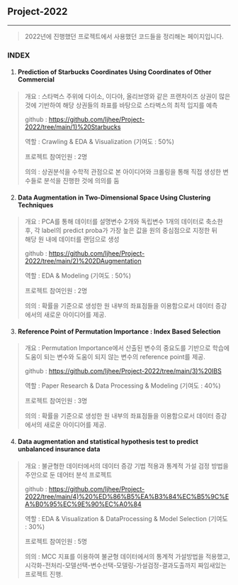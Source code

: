 ## Project-2022

---

> 2022년에 진행했던 프로젝트에서 사용했던 코드들을 정리해논 페이지입니다.



### INDEX

  1. #### Prediction of Starbucks Coordinates Using Coordinates of Other Commercial
  
  > 개요 : 스타벅스 주위에 다이소, 이다야, 올리브영와 같은 프랜차이즈 상권이 많은 것에 기반하여 해당 상권들의 좌표를 바탕으로 스타벅스의 최적 입지를 예측
  > 
  > github : <https://github.com/Ijhee/Project-2022/tree/main/1)%20Starbucks>
  > 
  > 역할 : Crawling & EDA & Visualization (기여도 : 50%)
  > 
  > 프로젝트 참여인원 : 2명
  > 
  > 의의 : 상권분석을 수학적 관점으로 본 아이디어와 크롤링을 통해 직접 생성한 변수들로 분석을 진행한 것에 의의를 둠

  2. #### Data Augmentation in Two-Dimensional Space Using Clustering Techniques

  > 개요 : PCA를 통해 데이터를 설명변수 2개와 독립변수 1개의 데이터로 축소한 후, 각 label의 predict proba가 가장 높은 값을 원의 중심점으로 지정한 뒤  
  > 해당 원 내에 데이터를 랜덤으로 생성 
  > 
  > github : <https://github.com/Ijhee/Project-2022/tree/main/2)%202DAugmentation>
  > 
  > 역할 : EDA & Modeling (기여도 : 50%)
  > 
  > 프로젝트 참여인원 : 2명
  > 
  > 의의 : 확률을 기준으로 생성한 원 내부의 좌표점들을 이용함으로서 데이터 증강에서의 새로운 아이디어를 제공.

  3. #### Reference Point of Permutation Importance : Index Based Selection

  > 개요 : Permutation Importance에서 산출된 변수의 중요도를 기반으로 학습에 도움이 되는 변수와 도움이 되지 않는 변수의 reference point를 제공.
  > 
  > github : <https://github.com/Ijhee/Project-2022/tree/main/3)%20IBS>
  > 
  > 역할 : Paper Research & Data Processing & Modeling (기여도 : 40%)
  > 
  > 프로젝트 참여인원 : 3명
  > 
  > 의의 : 확률을 기준으로 생성한 원 내부의 좌표점들을 이용함으로서 데이터 증강에서의 새로운 아이디어를 제공.

  4. #### Data augmentation and statistical hypothesis test to predict unbalanced insurance data

  > 개요 : 불균형한 데이터에서의 데이터 증강 기법 적용과 통계적 가설 검정 방법을 주안으로 둔 데어터 분석 프로젝트
  > 
  > github : <https://github.com/Ijhee/Project-2022/tree/main/4)%20%ED%86%B5%EA%B3%84%EC%B5%9C%EA%B0%95%EC%9E%90%EC%A0%84>
  > 
  > 역할 : EDA & Visualization & DataProcessing & Model Selection (기여도 : 30%)
  > 
  > 프로젝트 참여인원 : 5명
  > 
  > 의의 : MCC 지표를 이용하여 불균형 데이터에서의 통계적 가설방법을 적용했고, 시각화-전처리-모델선택-변수선택-모델링-가설검정-결과도출까지 짜임새있는 프로젝트 진행.
